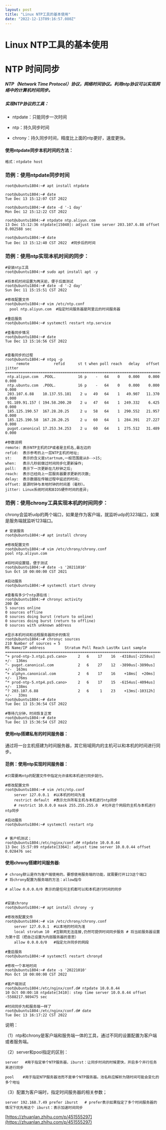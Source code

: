 ```yaml
---
layout: post
title: "Linux NTP工具的基本使用"
date: "2022-12-13T09:16:57.080Z"
---
```

Linux NTP工具的基本使用
================

NTP 时间同步
========

##### NTP（Network Time Protocol）协议，网络时间协议。利用ntp协议可以实现网络中的计算机时间同步。

##### 实现NTP协议的工具：

*   ntpdate：只能同步一次时间
    
*   ntp：持久同步时间
    
*   chrony：持久同步时间，精度比上面的ntp更好，速度更快。
    

#### 使用ntpdate同步本机时间的方法：

    格式：ntpdate host 
    

### 范例：使用ntpdate同步时间

    root@ubuntu1804:~# apt install ntpdate
    
    root@ubuntu1804:~# date 
    Tue Dec 13 15:12:07 CST 2022
    
    root@ubuntu1804:~# date -d '-1 day'
    Mon Dec 12 15:12:22 CST 2022
    
    root@ubuntu1804:~# ntpdate ntp.aliyun.com
    13 Dec 15:12:36 ntpdate[15040]: adjust time server 203.107.6.88 offset 0.002588 sec
    
    root@ubuntu1804:~# date 
    Tue Dec 13 15:12:40 CST 2022  #同步后的时间
    

### 范例：使用ntp实现本机时间的同步：

    #安装ntp工具
    root@ubuntu1804:~# sudo apt install apt -y
    
    #将本机时间设置为两天前，便于后面测试
    root@ubuntu1804:~# date -d '-2 day'
    Sun Dec 11 15:15:51 CST 2022
    
    #修改配置文件
    root@ubuntu1804:~# vim /etc/ntp.conf 
      pool ntp.aliyun.com  #指定时间服务器是阿里云的时间服务器
    
    #重启服务
    root@ubuntu1804:~# systemctl restart ntp.service
    
    #查看同步情况
    root@ubuntu1804:~# date 
    Tue Dec 13 15:16:56 CST 2022
    
    
    #查看同步的过程
    root@ubuntu1804:~# ntpq -p
         remote           refid      st t when poll reach   delay   offset  jitter
    ==============================================================================
     ntp.aliyun.com  .POOL.          16 p    -   64    0    0.000    0.000   0.000
     ntp.ubuntu.com  .POOL.          16 p    -   64    0    0.000    0.000   0.000
     203.107.6.88    10.137.55.181    2 u   49   64    1   49.907   11.370   0.000
     91.189.91.157 ( 194.58.200.20    2 u   47   64    1  249.332    6.425   0.000
     185.125.190.57  167.28.20.25     2 u   58   64    1  290.552   21.957   0.000
     185.125.190.58  167.28.20.25     2 u   60   64    1  284.391   27.227   0.000
     pugot.canonical 17.253.34.253    2 u   60   64    1  275.512   31.489   0.000
    
    #参数说明
    remote: 表示NTP主机的IP或者是主机名,最左边的
    refid:  表示参考的上一层NTP主机的地址;
    st:     表示的含义是startnum,一般范围是从0-->15;
    when:   表示几秒前做过时间同步化更新操作;
    poll:   表示下一次更新在几秒钟之后;
    reach:  表示已经向上一层服务器要求更新的次数;
    delay:  表示数据在传输过程中延迟的时间;
    offset: 是源时钟与本地时钟的时间差（毫秒）。
    jitter: Linux系统时间和BIOS硬件时间的差异;
    

### 范例：使用chrony工具实现本机的时间同步：

chrony会监听udp的两个端口，如果是作为客户端，就监听udp的323端口，如果是服务端就监听123端口。

    # 安装服务
    root@ubuntu1804:~# apt install chrony
    
    #修改配置文件
    root@ubuntu1804:~# vim /etc/chrony/chrony.conf
    pool ntp.aliyun.com
    
    #将时间设置错，便于测试
    root@ubuntu1804:~# date -s '20211010'
    Sun Oct 10 00:00:00 CST 2021
    
    #启动服务
    root@ubuntu1804:~# systemctl start chrony
    
    #查看有多少个ntp源在线：
    root@ubuntu1804:~# chronyc activity 
    200 OK
    5 sources online
    0 sources offline
    0 sources doing burst (return to online)
    0 sources doing burst (return to offline)
    0 sources with unknown address
    
    #显示本机时间和远程服务器同步的情况
    root@ubuntu1804:~# chronyc sources
    210 Number of sources = 5
    MS Name/IP address         Stratum Poll Reach LastRx Last sample               
    ===============================================================================
    ^+ prod-ntp-3.ntp1.ps5.cano>     2   6    17    16  -4318us[-2258us] +/-  136ms
    ^- pugot.canonical.com           2   6    27    12  -3890us[-3890us] +/-  163ms
    ^+ alphyn.canonical.com          2   6    17    16    +18ms[  +20ms] +/-  176ms
    ^* prod-ntp-5.ntp4.ps5.cano>     2   6    17    15  -6154us[-4094us] +/-  138ms
    ^? 203.107.6.88                  2   6     1    23    +13ms[-10312h] +/-   33ms
    root@ubuntu1804:~# date 
    Tue Dec 13 15:36:54 CST 2022
    
    #等待几分钟，时间恢复正常
    root@ubuntu1804:~# date 
    Tue Dec 13 15:36:54 CST 2022
    

#### 使用ntp搭建私有的时间服务器：

通过将一台主机搭建为时间服务器，其它局域网内的主机可以和本机的时间进行同步。

#### 范例：使用ntp实现时间服务器：

    #只需要再ntp的配置文件中指定允许谁和本机进行同步就行。
    
    #修改配置文件
    root@ubuntu1804:~# vim /etc/ntp.conf 
    	server 127.0.0.1  #以本机的时间为准
    	restrict default  #表示允许所有主机与本机进行ntp同步
    	# restrict 10.0.0.0 mask 255.255.255.0  #允许这个网段的主机与本机进行ntp同步
    
    #启动服务
    root@ubuntu1804:~# systemctl restart ntp
    
    
    # 客户机测试；
    root@ubuntu1804:/etc/nginx/conf.d# ntpdate 10.0.0.44
    13 Dec 15:57:09 ntpdate[3364]: adjust time server 10.0.0.44 offset 0.028476 sec
    

#### 使用chrony搭建时间服务器:

    # chrony默认是作为客户端使用的，要想使用服务端的功能，就需要打开123这个端口
    # 将chrony配置为服务端的方法：allow指令
    
    # allow 0.0.0.0/0 表示的是任何主机都可以和本机进行时间的同步
    

    #安装chrony
    root@ubuntu1804:~# apt install chrony -y
    
    #修改改配置文件
    root@ubuntu1804:~# vim /etc/chrony/chrony.conf
        server 127.0.0.1  #以本地的时间为准
        local stratum 10  #互联网无法连接,仍然可提供时间同步服务 # 将当前服务器设置为第十层（把自己设置为内部服务器的意思）
        allow 0.0.0.0/0   #指定允许同步的网段
     
    #重启服务
    root@ubuntu1804:~# systemctl restart chronyd
    
    #修改一个本地时间
    root@ubuntu1804:~# date -s '20221010'
    Mon Oct 10 00:00:00 CST 2022
    
    #客户端测试
    root@ubuntu1804:/etc/nginx/conf.d# ntpdate 10.0.0.44
    10 Oct 00:00:18 ntpdate[3410]: step time server 10.0.0.44 offset -5588217.989475 sec
    
    #时间同步为和服务端一样了
    root@ubuntu1804:/etc/nginx/conf.d# date 
    Tue Dec 13 16:17:22 CST 2022
    

说明：

（1）ntp和chrony是客户端和服务端一体的工具，通过不同的设置配置为客户端或者服务端。

（2）server和pool指定的区别：

    server   #用于指定单个NTP服务器，iburst：让同步时间的时候更快，开启多个并行任务来进行同步
     
    pool    #用于指定NTP服务器池而不是单个NTP服务器。池名称应解析为随时间可能会变化的多个地址
    

（3）配置为客户端时，指定时间服务器的相关参数；

    server 192.168.7.49 prefer iburst   # prefer表示如果指定了多个时间服务器的情况下优先用这个 iburst：表示加速时间同步
    

[https://zhuanlan.zhihu.com/p/451555297](https://zhuanlan.zhihu.com/p/451555297)